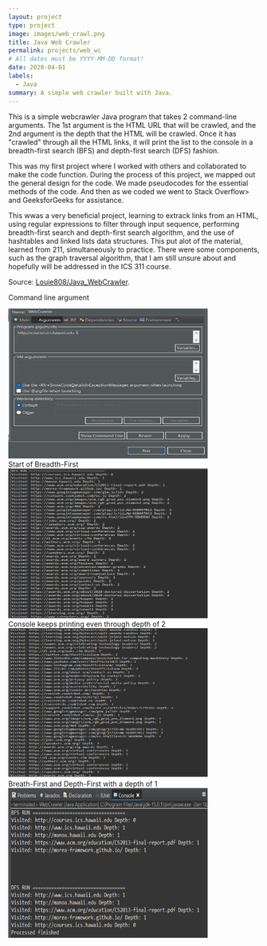 ```yaml
---
layout: project
type: project
image: images/web_crawl.png
title: Java Web Crawler
permalink: projects/web_wc
# All dates must be YYYY-MM-DD format!
date: 2020-04-01
labels:
  - Java
summary: A simple web crawler built with Java.
---
```


This is a simple webcrawler Java program that takes 2 command-line arguments. The 1st argument is the HTML URL that will be crawled, and the 2nd argument is the depth that the HTML will be crawled. Once it has "crawled" through all the HTML links, it will print the list to the console in a  breadth-first search (BFS) and depth-first search (DFS) fashion.

This was my first project where I worked with others and collaborated to make the code function. During the process of this project, we mapped out the general design for the code. We made pseudocodes for the essential methods of the code. And then as we coded we went to Stack Overflow> and GeeksforGeeks for assistance.

This wwas a very beneficial project, learning to extrack links from an HTML, using regular expressions to filter through input sequence, performing breadth-first search and depth-first search algorithm, and the use of hashtables and linked lists data structures. This put alot of the material, learned from 211, simultaneously to practice. There were some components, such as the graph traversal algorithm, that I am still unsure about and hopefully will be addressed in the ICS 311 course.

Source: <a href = "https://github.com/Louie808/Java_WebCrawler"><i class="large github icon"></i>Louie808/Java_WebCrawler</a>.

Command line argument
<div class="center">
  <img class="Center" src="../images/java_wc_commandArg.png" width="400" height="300" alt="">
</div>
Start of Breadth-First
<div class="center">
  <img class="Center" src="../images/java_wc_ex1.png" width="400" height="300" alt="">
</div>
Console keeps printing even through depth of 2
<div class="center">
  <img class="Center" src="../images/java_wc_ex2.png" width="400" height="300" alt="">
</div>
Breath-First and Depth-First with a depth of 1
<div class="center">
  <img class="Center" src="../images/java_wc_run.png" width="400" height="300" alt="">
</div>
